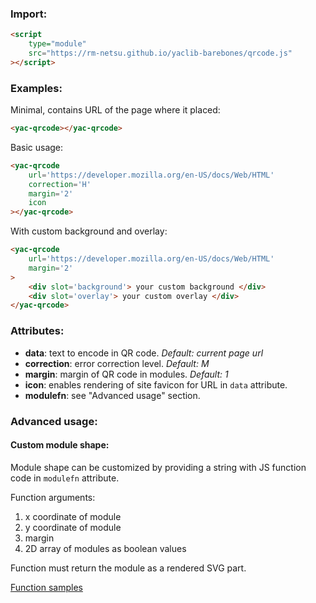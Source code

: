 ### Import:
```html
<script
	type="module"
	src="https://rm-netsu.github.io/yaclib-barebones/qrcode.js"
></script>
```

### Examples:
Minimal, contains URL of the page where it placed:
```html
<yac-qrcode></yac-qrcode>
```

Basic usage:
```html
<yac-qrcode
	url='https://developer.mozilla.org/en-US/docs/Web/HTML'
	correction='H'
	margin='2'
	icon
></yac-qrcode>
```

With custom background and overlay:
```html
<yac-qrcode
	url='https://developer.mozilla.org/en-US/docs/Web/HTML'
	margin='2'
>
	<div slot='background'> your custom background </div>
	<div slot='overlay'> your custom overlay </div>
</yac-qrcode>
```


### Attributes:
- **data**: text to encode in QR code. *Default: current page url*
- **correction**: error correction level. *Default: M*
- **margin**: margin of QR code in modules. *Default: 1*
- **icon**: enables rendering of site favicon for URL in `data` attribute.
- **modulefn**: see "Advanced usage" section.

### Advanced usage:
#### Custom module shape:
Module shape can be customized by providing a string
with JS function code in `modulefn` attribute.

Function arguments:
1. x coordinate of module
2. y coordinate of module
3. margin
4. 2D array of modules as boolean values

Function must return the module as a rendered SVG part.

[Function samples](module-fn.js)
